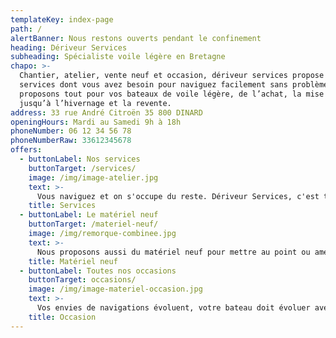 ```yaml
---
templateKey: index-page
path: /
alertBanner: Nous restons ouverts pendant le confinement
heading: Dériveur Services
subheading: Spécialiste voile légère en Bretagne
chapo: >-
  Chantier, atelier, vente neuf et occasion, dériveur services propose tous les
  services dont vous avez besoin pour naviguez facilement sans problème. Nous
  proposons tout pour vos bateaux de voile légère, de l’achat, la mise au point
  jusqu’à l’hivernage et la revente.
address: 33 rue André Citroën 35 800 DINARD
openingHours: Mardi au Samedi 9h à 18h
phoneNumber: 06 12 34 56 78
phoneNumberRaw: 33612345678
offers:
  - buttonLabel: Nos services
    buttonTarget: /services/
    image: /img/image-atelier.jpg
    text: >-
      Vous naviguez et on s'occupe du reste. Dériveur Services, c'est toutes une gamme d'offre pour que naviguez ne soit que plaisir. Notre atelier prend en charge la rénovation, l'entretien ou les révisions de vos bateaux de voile légère. 
    title: Services
  - buttonLabel: Le matériel neuf
    buttonTarget: /materiel-neuf/
    image: /img/remorque-combinee.jpg
    text: >-
      Nous proposons aussi du matériel neuf pour mettre au point ou améliorer votre bateau. Remorque, taud, accastillage, gréement, voiles : tout pour aller sur l'eau en sécurité avec du matériel de qualité et de grand marque.
    title: Matériel neuf
  - buttonLabel: Toutes nos occasions
    buttonTarget: occasions/
    image: /img/image-materiel-occasion.jpg
    text: >-
      Vos envies de navigations évoluent, votre bateau doit évoluer avec. Alors nous proposons une large sélection de bateau d'occasion. Pour la balade, l'initiation, ou la performance et la régate.
    title: Occasion
---
```


